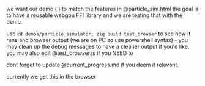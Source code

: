 we want our demo (  ) to match the features in @particle_sim.html 
the goal is to have a reusable webgpu FFI library and we are testing that with the demo.

use ```cd demos/particle_simulator; zig build test_browser``` to see how it runs and browser output (we are on PC so use powershell syntax) - you may clean up the debug messages to have a cleaner output if you'd like. you may also edit @test_browser.js if you NEED to

dont forget to update @current_progress.md if you deem it relevant.

currently we get this in the browser